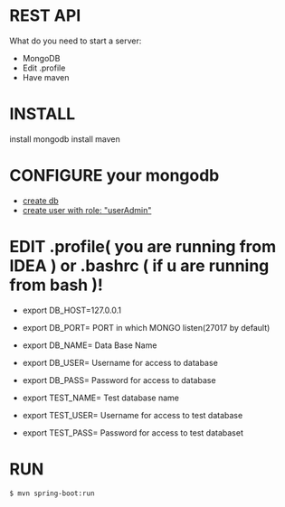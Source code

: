 # REST API

What do you need to start a server:
  - MongoDB
  - Edit .profile
  - Have maven
  
# INSTALL

install mongodb
install maven

# CONFIGURE your mongodb

- <a href = "https://www.tutorialspoint.com/mongodb/mongodb_create_database.htm"> create db </a>
- <a href = "https://docs.mongodb.com/manual/reference/method/db.createUser/"> create user with role: "userAdmin" </a>

# EDIT .profile( you are running from IDEA ) or .bashrc ( if u are running from bash )!

- export DB_HOST=127.0.0.1
- export DB_PORT= PORT in which MONGO listen(27017 by default)
- export DB_NAME= Data Base Name
- export DB_USER= Username for access to database
- export DB_PASS= Password for access to database

- export TEST_NAME= Test database name
- export TEST_USER= Username for access to test database
- export TEST_PASS= Password for access to test databaset

# RUN

```
$ mvn spring-boot:run

```

